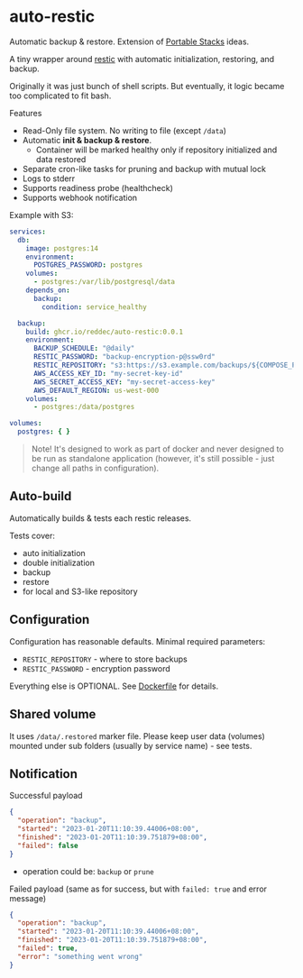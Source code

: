 # auto-restic

Automatic backup & restore. Extension of [Portable Stacks](https://reddec.net/articles/portable-stack/) ideas.

A tiny wrapper around [restic](https://github.com/restic/restic) with automatic initialization, restoring, and
backup.

Originally it was just bunch of shell scripts. But eventually, it logic became too complicated to fit bash.

Features

- Read-Only file system. No writing to file (except `/data`)
- Automatic **init & backup & restore**.
    - Container will be marked healthy only if repository initialized and data restored
- Separate cron-like tasks for pruning and backup with mutual lock
- Logs to stderr
- Supports readiness probe (healthcheck)
- Supports webhook notification

Example with S3:

```yaml
services:
  db:
    image: postgres:14
    environment:
      POSTGRES_PASSWORD: postgres
    volumes:
      - postgres:/var/lib/postgresql/data
    depends_on:
      backup:
        condition: service_healthy

  backup:
    build: ghcr.io/reddec/auto-restic:0.0.1
    environment:
      BACKUP_SCHEDULE: "@daily"
      RESTIC_PASSWORD: "backup-encryption-p@ssw0rd"
      RESTIC_REPOSITORY: "s3:https://s3.example.com/backups/${COMPOSE_PROJECT_NAME}"
      AWS_ACCESS_KEY_ID: "my-secret-key-id"
      AWS_SECRET_ACCESS_KEY: "my-secret-access-key"
      AWS_DEFAULT_REGION: us-west-000
    volumes:
      - postgres:/data/postgres

volumes:
  postgres: { }

```

> Note! It's designed to work as part of docker and never designed to be run as standalone application (however, it's
> still possible - just change all paths in configuration).

## Auto-build

Automatically builds & tests each restic releases.

Tests cover:

- auto initialization
- double initialization
- backup
- restore
- for local and S3-like repository


## Configuration

Configuration has reasonable defaults. Minimal required parameters:

- `RESTIC_REPOSITORY` - where to store backups
- `RESTIC_PASSWORD` - encryption password

Everything else is OPTIONAL. See [Dockerfile](./Dockerfile) for details.

## Shared volume

It uses `/data/.restored` marker file. Please keep user data (volumes) mounted under sub folders (usually by service
name) - see tests.

## Notification

Successful payload

```json
{
  "operation": "backup",
  "started": "2023-01-20T11:10:39.44006+08:00",
  "finished": "2023-01-20T11:10:39.751879+08:00",
  "failed": false
}
```

- operation could be: `backup` or `prune`

Failed payload (same as for success, but with `failed: true` and error message)

```json
{
  "operation": "backup",
  "started": "2023-01-20T11:10:39.44006+08:00",
  "finished": "2023-01-20T11:10:39.751879+08:00",
  "failed": true,
  "error": "something went wrong"
}
```
